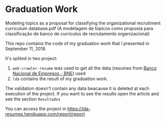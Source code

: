 # Graduation Work
Modeling topics as a proposal for classifying the organizational recruitment curriculum database.pdf
(A modelagem de tópicos como proposta para classificação de banco de currículos de recrutamento organizacional)

This repo contains the code of my graduation work that I presented in September 11, 2018.

It's splited in two project:
1. `web-crawler-resume` was used to get all the data (resumes from [Banco Nacional de Empregos - BNE](https://www.bne.com.br/)) used
2. `lda` contains the result of my graduation work.

The validation doesn't contain any data beacause it is deleted at each execution of the project.
If you want to see the results open the article and see the section `Resultados`

You can access the project in https://lda-resumes.herokuapp.com/report/report
